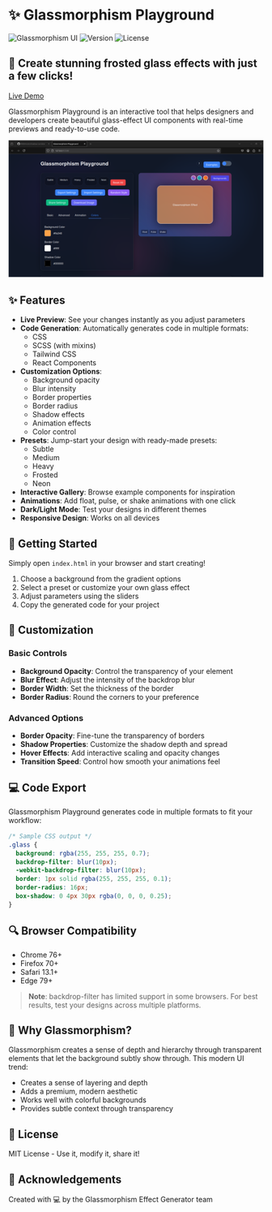 # ✨ Glassmorphism Playground

![Glassmorphism UI](https://img.shields.io/badge/UI-Glassmorphism-blue)
![Version](https://img.shields.io/badge/version-1.0.0-green)
![License](https://img.shields.io/badge/license-MIT-orange)

## 🌟 Create stunning frosted glass effects with just a few clicks!
[Live Demo](https://r3dhulk.github.io/glassmorphism-generator/)

Glassmorphism Playground is an interactive tool that helps designers and developers create beautiful glass-effect UI components with real-time previews and ready-to-use code.

![Glassmorphism Demo](/show.png)

## ✨ Features

- **Live Preview**: See your changes instantly as you adjust parameters
- **Code Generation**: Automatically generates code in multiple formats:
  - CSS
  - SCSS (with mixins)
  - Tailwind CSS
  - React Components
- **Customization Options**:
  - Background opacity
  - Blur intensity
  - Border properties
  - Border radius
  - Shadow effects
  - Animation effects
  - Color control
- **Presets**: Jump-start your design with ready-made presets:
  - Subtle
  - Medium
  - Heavy
  - Frosted
  - Neon
- **Interactive Gallery**: Browse example components for inspiration
- **Animations**: Add float, pulse, or shake animations with one click
- **Dark/Light Mode**: Test your designs in different themes
- **Responsive Design**: Works on all devices

## 🚀 Getting Started

Simply open `index.html` in your browser and start creating!

1. Choose a background from the gradient options
2. Select a preset or customize your own glass effect
3. Adjust parameters using the sliders
4. Copy the generated code for your project

## 🎨 Customization

### Basic Controls
- **Background Opacity**: Control the transparency of your element
- **Blur Effect**: Adjust the intensity of the backdrop blur
- **Border Width**: Set the thickness of the border
- **Border Radius**: Round the corners to your preference

### Advanced Options
- **Border Opacity**: Fine-tune the transparency of borders
- **Shadow Properties**: Customize the shadow depth and spread
- **Hover Effects**: Add interactive scaling and opacity changes
- **Transition Speed**: Control how smooth your animations feel

## 💻 Code Export

Glassmorphism Playground generates code in multiple formats to fit your workflow:

```css
/* Sample CSS output */
.glass {
  background: rgba(255, 255, 255, 0.7);
  backdrop-filter: blur(10px);
  -webkit-backdrop-filter: blur(10px);
  border: 1px solid rgba(255, 255, 255, 0.1);
  border-radius: 16px;
  box-shadow: 0 4px 30px rgba(0, 0, 0, 0.25);
}
```

## 🔍 Browser Compatibility

- Chrome 76+
- Firefox 70+
- Safari 13.1+
- Edge 79+

> **Note**: backdrop-filter has limited support in some browsers. For best results, test your designs across multiple platforms.

## 🌈 Why Glassmorphism?

Glassmorphism creates a sense of depth and hierarchy through transparent elements that let the background subtly show through. This modern UI trend:

- Creates a sense of layering and depth
- Adds a premium, modern aesthetic
- Works well with colorful backgrounds
- Provides subtle context through transparency

## 📝 License

MIT License - Use it, modify it, share it!

## 🙏 Acknowledgements

Created with 💻 by the Glassmorphism Effect Generator team